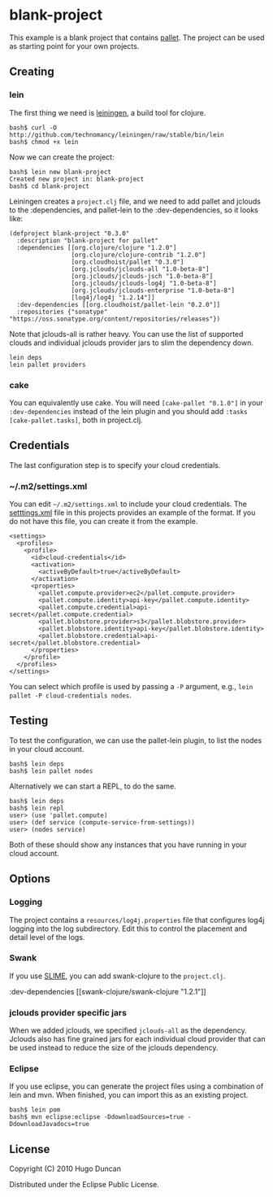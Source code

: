 # blank-project

This example is a blank project that contains
[pallet](http://github.com/hugoduncan/pallet).  The project can be used as
starting point for your own projects.

## Creating

### lein

The first thing we need is [leiningen](http://github.com/technomancy/leiningen),
a build tool for clojure.

    bash$ curl -O http://github.com/technomancy/leiningen/raw/stable/bin/lein
    bash$ chmod +x lein

Now we can create the project:

    bash$ lein new blank-project
    Created new project in: blank-project
    bash$ cd blank-project

Leiningen creates a `project.clj` file, and we need to add pallet and jclouds to the :dependencies, and pallet-lein to the :dev-dependencies, so it looks like:

    (defproject blank-project "0.3.0"
      :description "blank-project for pallet"
      :dependencies [[org.clojure/clojure "1.2.0"]
                     [org.clojure/clojure-contrib "1.2.0"]
                     [org.cloudhoist/pallet "0.3.0"]
                     [org.jclouds/jclouds-all "1.0-beta-8"]
                     [org.jclouds/jclouds-jsch "1.0-beta-8"]
                     [org.jclouds/jclouds-log4j "1.0-beta-8"]
                     [org.jclouds/jclouds-enterprise "1.0-beta-8"]
                     [log4j/log4j "1.2.14"]]
      :dev-dependencies [[org.cloudhoist/pallet-lein "0.2.0"]]
      :repositories {"sonatype" "https://oss.sonatype.org/content/repositories/releases"})

Note that jclouds-all is rather heavy.  You can use the list of supported clouds
and individual jclouds provider jars to slim the dependency down.

    lein deps
    lein pallet providers

### cake

You can equivalently use cake. You will need `[cake-pallet "0.1.0"]` in your
`:dev-dependencies` instead of the lein plugin and you should add
`:tasks [cake-pallet.tasks]`, both in project.clj.

## Credentials

The last configuration step is to specify your cloud credentials.

### ~/.m2/settings.xml

You can edit `~/.m2/settings.xml` to include your cloud credentials. The
[setttings.xml](http://github.com/hugoduncan/pallet-examples/blob/master/blank-project/settings.xml)
file in this projects provides an example of the format.  If you do not have
this file, you can create it from the example.

    <settings>
      <profiles>
        <profile>
          <id>cloud-credentials</id>
          <activation>
            <activeByDefault>true</activeByDefault>
          </activation>
          <properties>
            <pallet.compute.provider>ec2</pallet.compute.provider>
            <pallet.compute.identity>api-key</pallet.compute.identity>
            <pallet.compute.credential>api-secret</pallet.compute.credential>
            <pallet.blobstore.provider>s3</pallet.blobstore.provider>
            <pallet.blobstore.identity>api-key</pallet.blobstore.identity>
            <pallet.blobstore.credential>api-secret</pallet.blobstore.credential>
          </properties>
        </profile>
      </profiles>
    </settings>

You can select which profile is used by passing a `-P` argument, e.g.,
`lein pallet -P cloud-credentials nodes`.

## Testing

To test the configuration, we can use the pallet-lein plugin, to list the nodes
in your cloud account.

    bash$ lein deps
    bash$ lein pallet nodes

Alternatively we can start a REPL, to do the same.

    bash$ lein deps
    bash$ lein repl
    user> (use 'pallet.compute)
    user> (def service (compute-service-from-settings))
    user> (nodes service)

Both of these should show any instances that you have running in your cloud account.

## Options

### Logging

The project contains a `resources/log4j.properties` file that configures log4j
logging into the log subdirectory.  Edit this to control the placement and
detail level of the logs.

### Swank
If you use [SLIME](http://common-lisp.net/project/slime), you can add swank-clojure to the `project.clj`.

  :dev-dependencies [[swank-clojure/swank-clojure "1.2.1"]]

### jclouds provider specific jars
When we added jclouds, we specified `jclouds-all` as the dependency.  Jclouds
also has fine grained jars for each individual cloud provider that can be used instead to reduce the size of the jclouds dependency.

### Eclipse
If you use eclipse, you can generate the project files using a combination of lein and mvn.  When finished, you can import this as an existing project.

    bash$ lein pom
    bash$ mvn eclipse:eclipse -DdownloadSources=true -DdownloadJavadocs=true

## License

Copyright (C) 2010 Hugo Duncan

Distributed under the Eclipse Public License.
